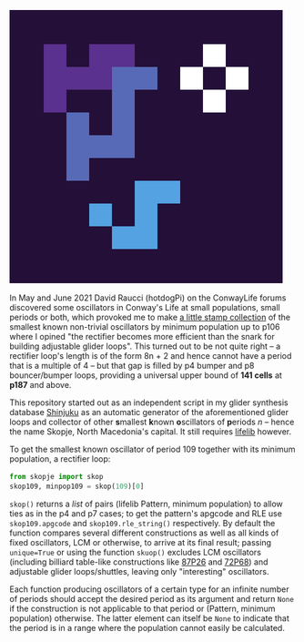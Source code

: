 ![Skopje's logo is a coloured Rich's p16](/logo.svg)

In May and June 2021 David Raucci (hotdogPi) on the ConwayLife forums discovered some oscillators in Conway's Life at small populations, small periods or both, which provoked me to make [a little stamp collection](https://conwaylife.com/forums/viewtopic.php?f=2&t=5338) of the smallest known non-trivial oscillators by minimum population up to p106 where I opined "the rectifier becomes more efficient than the snark for building adjustable glider loops". This turned out to be not quite right – a rectifier loop's length is of the form 8n + 2 and hence cannot have a period that is a multiple of 4 – but that gap is filled by p4 bumper and p8 bouncer/bumper loops, providing a universal upper bound of **141 cells** at **p187** and above.

This repository started out as an independent script in my glider synthesis database [Shinjuku](https://gitlab.com/parclytaxel/Shinjuku) as an automatic generator of the aforementioned glider loops and collector of other **s**mallest **k**nown **o**scillators of **p**eriods _n_ – hence the name Skopje, North Macedonia's capital. It still requires [lifelib](https://gitlab.com/apgoucher/lifelib) however.

To get the smallest known oscillator of period 109 together with its minimum population, a rectifier loop:

```python
from skopje import skop
skop109, minpop109 = skop(109)[0]
```

`skop()` returns a _list_ of pairs (lifelib Pattern, minimum population) to allow ties as in the p4 and p7 cases; to get the pattern's apgcode and RLE use `skop109.apgcode` and `skop109.rle_string()` respectively. By default the function compares several different constructions as well as all kinds of fixed oscillators, LCM or otherwise, to arrive at its final result; passing `unique=True` or using the function `skuop()` excludes LCM oscillators (including billiard table-like constructions like [87P26](https://conwaylife.com/wiki/87P26) and [72P68](https://conwaylife.com/wiki/72P68)) and adjustable glider loops/shuttles, leaving only "interesting" oscillators.

Each function producing oscillators of a certain type for an infinite number of periods should accept the desired period as its argument and return `None` if the construction is not applicable to that period or (Pattern, minimum population) otherwise. The latter element can itself be `None` to indicate that the period is in a range where the population cannot easily be calculated.
